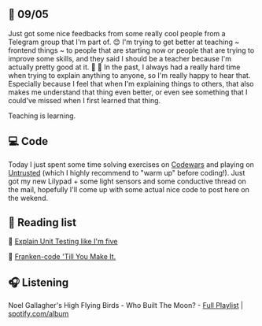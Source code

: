 ## :date:  09/05
Just got some nice feedbacks from some really cool people from a Telegram group that I'm part of. :blush:
I'm trying to get better at teaching ~ frontend things ~ to people that are starting now or people that are trying to improve some skills, and they said I should be a teacher because I'm actually pretty good at it. :confetti_ball: :tada:
In the past, I always had a really hard time when trying to explain anything to anyone, so I'm really happy to hear that. Especially because I feel that when I'm explaining things to others, that also makes me understand that thing even better, or even see something that I could've missed when I first learned that thing.

Teaching is learning. 


## 💻 Code
Today I just spent some time solving exercises on [Codewars](https://www.codewars.com/) and playing on [Untrusted](https://alexnisnevich.github.io/untrusted/) (which I highly recommend to "warm up" before coding!). Just got my new Lilypad + some light sensors and some conductive thread on the mail, hopefully I'll come up with some actual nice code to post here on the wekend.


## 📰 Reading list

📄 [Explain Unit Testing like I'm five](https://dev.to/andrewsmith1996/explain-unit-testing-like-im-five-2m3e)

📄 [Franken-code 'Till You Make It.](https://dev.to/catcarbn/franken-code-till-you-make-it-1j41)



## 🎧 Listening
Noel Gallagher's High Flying Birds - Who Built The Moon? - [Full Playlist](https://www.youtube.com/watch?v=nAEz6tn-O4A&list=PLarLYmzi5STiZKQWFjE0Rtouy2d1XXwhN) | [spotify.com/album](https://open.spotify.com/album/044dVZJ6GIHy8LEK1WdDCq?si=KvW-nqTMR3KBAKR-mhTn1Q)
